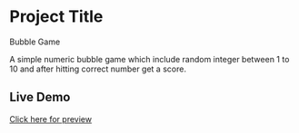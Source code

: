 # Project Title

Bubble Game

A simple numeric bubble game which include random integer between 1 to 10 and after hitting correct number get a score.


## Live Demo

[Click here for preview](https://bubble-game-sandy-ten.vercel.app/)
